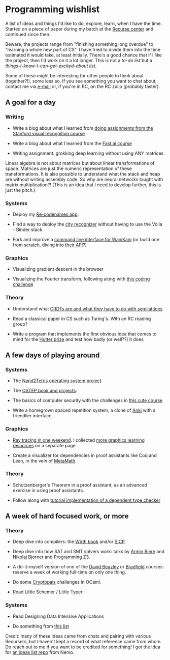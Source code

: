 # Programming wishlist

A list of ideas and things I'd like to do, explore, learn, when I have the time. Started on a piece of paper during my batch at the [Recurse center](https://www.recurse.com) and continued since then. 

Beware, the projects range from "finishing something long overdue" to "learning a whole new part of CS". I have tried to divide them into the time estimated it would take, at least initially. There's a good chance that if I like the project, then I'd work on it a lot longer. This is not a *to-do list* but a *things-I-know-I-can-get-excited-about list*.

Some of these might be interesting for other people to think about
(together?!), some less so. If you see something you want to chat about,
contact me via [e-mail](sam.17khd@aleeas.com) or, if you're in RC, on the RC zulip (probably
faster).

## A goal for a day

### Writing

* Write a blog about what I learned from [doing assignments from the Stanford visual recognition course](https://cs231n.github.io)

* Write a blog about what I learned from the [Fast.ai course](https://course.fast.ai)

* Writing assignment: grokking deep learning without using ANY matrices.

Linear algebra is not about matrices but about linear transformations of space. Matrices are just the numeric representation of these transformations. It is also possible to understand what the stack and heap are without writing assembly code. So why are neural networks taught with matrix multiplication?! (This is an idea that I need to develop further, this is just the pitch.)

### Systems

* Deploy my [Re-codenames app](https://github.com/mnopqr1/recodenames).

* Find a way to deploy the [city recognizer](https://github.com/mnopqr1/cityrecognizer) without having to use the Voila - Binder stack.

* Fork and improve a [command line interface for WaniKani](https://community.wanikani.com/t/wanikani-cli-typescript-api-library/39824/6) (or build one from scratch, diving into [their API](https://docs.api.wanikani.com/)?)

### Graphics

* Visualizing gradient descent in the browser

* Visualizing the Fourier transform, following along with [this coding challenge](https://thecodingtrain.com/CodingChallenges/125-fourier-series.html)

### Theory

* Understand what [CRDTs are and what they have to do with semilattices](https://www.youtube.com/watch?v=OOlnp2bZVRs)

* Read a classical paper in CS such as Turing's. With an RC reading group?

* Write a program that implements the first obvious idea that comes to mind for the [Hutter prize](http://prize.hutter1.net/) and test how badly (or well??) it does

## A few days of playing around

### Systems

* The [Nand2Tetris operating system project](https://www.nand2tetris.org/project12)

* The [OSTEP book and projects](https://www.ostep.org).

* The basics of computer security with the challenges in [this cute course](https://pwn.college)

* Write a homegrown spaced repetition system, a clone of  [Anki](https://apps.ankiweb.net/) with a friendlier interface.

### Graphics

* [Ray tracing in one weekend](https://raytracing.github.io/books/RayTracingInOneWeekend.html). I collected [more graphics learning resources](graphics.md) on a separate page.

* Create a visualizer for dependencies in proof assistants like Coq and Lean, in the vein of [MetaMath](http://us.metamath.org/index.html).

### Theory
* Schutzenberger's Theorem in a proof assistant, as an advanced exercise in using proof assistants.

* Follow along with [tutorial implementation of a dependent type checker](https://www.andres-loeh.de/LambdaPi/)

## A week of hard focused work, or more

### Theory

* Deep dive into compilers: the [Wirth book](https://people.inf.ethz.ch/wirth/CompilerConstruction/) and/or [SICP](https://mitpress.mit.edu/sites/default/files/sicp/index.html).

* Deep dive into how SAT and SMT solvers work: talks by [Armin Biere](https://www.youtube.com/watch?v=TgAVIqraCHo) and [Nikolaj Bjorner](https://www.youtube.com/watch?v=TgAVIqraCHo) and [Programming Z3](https://theory.stanford.edu/~nikolaj/programmingz3.html).

* A do-it-myself version of one of the [David Beazley](https://www.dabeaz.com/) or [Bradfield](https://bradfieldcs.com/) courses: reserve a week of working full-time on only one thing.

* Do some [Cryptopals](https://cryptopals.com/) challenges in OCaml. 

* Read Little Schemer / Little Typer.

### Systems

* Read Designing Data Intensive Applications

* Do something from [this list](https://github.com/danistefanovic/build-your-own-x)

Credit: many of these ideas came from chats and pairing with various Recursers, but I haven't kept a record of what reference came from whom. Do reach out to me if you want to be credited for something! I got the idea for [an ideas list repo](https://github.com/captn3m0/ideas) from Nemo.
 
